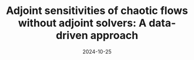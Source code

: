 ---
title: "Adjoint sensitivities of chaotic flows without adjoint solvers: A data-driven approach"
collection: publications
category: conferences
permalink: /publication/2024-iccs
excerpt: "<img src='/images/image_2024_iccs.png' width='300' height='300'> <br> We demonstrate the application of our data-driven sensitivity analysis framework on the computation of gradients of long-time averages of chaotic flows. We learn the parameterised dynamics of Lorenz 63 system and infer climate sensitivities by leveraging ensemble adjoint methods."
date: 2024-10-25
venue: "24th International Conference on Computational Science"
# slidesurl: 'http://academicpages.github.io/files/slides1.pdf'
doiurl: "https://doi.org/10.1007/978-3-031-63775-9_25"
paperurl: "https://arxiv.org/pdf/2404.11738"
repourl: "https://github.com/MagriLab/Adjoint-ESN"
# citation: ''
---